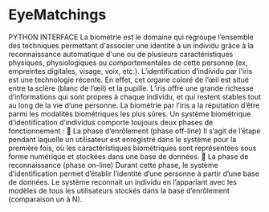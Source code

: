 # EyeMatchings
PYTHON INTERFACE 
La biométrie est le domaine qui regroupe l’ensemble des techniques permettant d'associer une identité à un 
individu grâce à la reconnaissance automatique d'une ou de plusieurs caractéristiques physiques, 
physiologiques ou comportementales de cette personne (ex, empreintes digitales, visage, voix, etc.). 
L’identification d’individu par l’iris est une technologie récente. En effet, cet organe coloré de l’œil est situé 
entre la sclère (blanc de l’œil) et la pupille. L’iris offre une grande richesse d’informations qui sont propres à 
chaque  individu,  et  qui  restent stables tout au long de la vie d’une personne. La biométrie par l’iris a la 
réputation d’être parmi les modalités biométriques les plus sûres. 
Un système biométrique d’identification d’individus comporte toujours deux phases de fonctionnement : 
 La phase d’enrôlement (phase off-line) 
Il s’agit de l’étape pendant laquelle un utilisateur est enregistré dans le système pour la première fois, où les 
caractéristiques biométriques sont représentées sous forme numérique et stockées dans une base de données. 
 La phase de reconnaissance (phase on-line) 
Durant cette phase, le système d’identification permet d’établir l’identité d’une personne à partir d’une base 
de données. Le système reconnait un individu en l’appariant avec les modèles de tous les utilisateurs stockés 
dans la base d’enrôlement (comparaison un à N).
